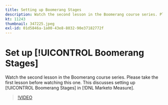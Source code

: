 ```yaml
---
title: Setting up Boomerang Stages
description: Watch the second lesson in the Boomerang course series. Please take the first lesson before watching this one. This discusses setting up Boomerang Stages in [!DNL Marketo Measure].
kt: 11243
thumbnail: 347225.jpeg
exl-id: 01d5846a-1a00-43e8-8032-90e37182772f
---
```

# Set up [!UICONTROL Boomerang Stages]

Watch the second lesson in the Boomerang course series. Please take the first lesson before watching this one. This discusses setting up [!UICONTROL Boomerang Stages] in [!DNL Marketo Measure].

>[!VIDEO](https://video.tv.adobe.com/v/347225/?quality=12&learn=on)
